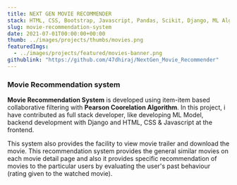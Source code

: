 ```yaml
---
title: NEXT GEN MOVIE RECOMMENDER
stack: HTML, CSS, Bootstrap, Javascript, Pandas, Scikit, Django, ML Algorithms
slug: movie-recommendation-system
date: 2021-07-01T00:00:00+00:00
thumb: ../images/projects/thumbs/movies.png
featuredImgs: 
  - ../images/projects/featured/movies-banner.png
githublink: "https://github.com/47dhiraj/NextGen_Movie_Recommender"
---
```


### Movie Recommendation system

**Movie Recommendation System** is developed using item-item based collaborative filtering with **Pearson Coorelation Algorithm**. In this project, i have contributed as full stack developer, like developing ML Model, backend development with Django and HTML, CSS & Javascript at the frontend.

This system also provides the facility to view movie trailer and download the movie. This recommendation system provides the general similar movies on each movie detail page and also it provides specific recommendation of movies to the particular users by evaluating the user's past behaviour (rating given to the watched movie).
